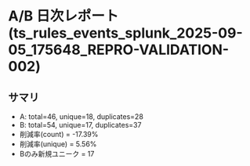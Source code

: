 # A/B 日次レポート (ts_rules_events_splunk_2025-09-05_175648_REPRO-VALIDATION-002)

## サマリ
- A: total=46, unique=18, duplicates=28
- B: total=54, unique=17, duplicates=37
- 削減率(count) = -17.39%
- 削減率(unique) = 5.56%
- Bのみ新規ユニーク = 17